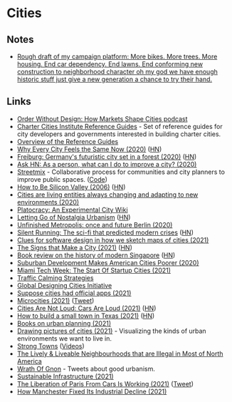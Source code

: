 # Cities

## Notes

- [Rough draft of my campaign platform: More bikes. More trees. More housing. End car dependency. End lawns. End conforming new construction to neighborhood character oh my god we have enough historic stuff just give a new generation a chance to try their hand.](https://twitter.com/zachklein/status/1440780815131033600)

## Links

- [Order Without Design: How Markets Shape Cities podcast](https://overcast.fm/itunes1509606453/order-without-design-how-markets-shape-cities)
- [Charter Cities Institute Reference Guides](https://www.chartercitiesinstitute.org/category/reference-guides) - Set of reference guides for city developers and governments interested in building charter cities.
- [Overview of the Reference Guides](https://www.chartercitiesinstitute.org/post/overview-of-the-reference-guides)
- [Why Every City Feels the Same Now (2020)](https://www.theatlantic.com/technology/archive/2020/08/why-every-city-feels-same-now/615556/) ([HN](https://news.ycombinator.com/item?id=24259916))
- [Freiburg: Germany's futuristic city set in a forest (2020)](http://www.bbc.com/travel/story/20200715-freiburg-germanys-futuristic-city-set-in-a-forest) ([HN](https://news.ycombinator.com/item?id=24455406))
- [Ask HN: As a person, what can I do to improve a city? (2020)](https://news.ycombinator.com/item?id=25007697)
- [Streetmix](https://streetmix.net/) - Collaborative process for communities and city planners to improve public spaces. ([Code](https://github.com/streetmix/streetmix))
- [How to Be Silicon Valley (2006)](http://www.paulgraham.com/siliconvalley.html) ([HN](https://news.ycombinator.com/item?id=25115336))
- [Cities are living entities always changing and adapting to new environments (2020)](https://thinkthinkthink.substack.com/p/resilience)
- [Platocracy: An Experimental City Wiki](https://www.notion.so/Platocracy-An-Experimental-City-Wiki-4faf1beae8454aa19d3649afa7f5b59e)
- [Letting Go of Nostalgia Urbanism](https://www.granolashotgun.com/granolashotguncom/2mvygaw3y67fx5bqrvno2lp452zifc) ([HN](https://news.ycombinator.com/item?id=25626389))
- [Unfinished Metropolis: once and future Berlin (2020)](https://www.degradedorbit.com/articles/unfinished-metropolis-once-and-future-berlin)
- [Silent Running: The sci-fi that predicted modern crises](https://www.bbc.com/culture/article/20210212-silent-running-the-sci-fi-that-predicted-modern-crises) ([HN](https://news.ycombinator.com/item?id=26212975))
- [Clues for software design in how we sketch maps of cities (2021)](https://interconnected.org/home/2021/03/31/maps)
- [The Signs that Make a City (2021)](https://tribunemag.co.uk/2021/04/the-signs-that-make-a-city) ([HN](https://news.ycombinator.com/item?id=26839799))
- [Book review on the history of modern Singapore](https://www.lrb.co.uk/the-paper/v43/n06/thomas-meaney/the-bayswater-grocer) ([HN](https://news.ycombinator.com/item?id=26868966))
- [Suburban Development Makes American Cities Poorer (2020)](https://www.youtube.com/watch?v=VVUeqxXwCA0)
- [Miami Tech Week: The Start Of Startup Cities (2021)](https://1729.com/miami/)
- [Traffic Calming Strategies](https://globaldesigningcities.org/publication/global-street-design-guide/designing-streets-people/designing-for-motorists/traffic-calming-strategies/)
- [Global Designing Cities Initiative](https://globaldesigningcities.org/)
- [Suppose cities had official apps (2021)](https://twitter.com/balajis/status/1391635915370500096)
- [Microcities (2021)](https://www.interfluidity.com/v2/8772.html) ([Tweet](https://twitter.com/patrickc/status/1408795583213568004))
- [Cities Are Not Loud: Cars Are Loud (2021)](https://www.youtube.com/watch?v=CTV-wwszGw8) ([HN](https://news.ycombinator.com/item?id=27670251))
- [How to build a small town in Texas (2021)](https://wrathofgnon.substack.com/p/how-to-build-a-small-town-in-texas) ([HN](https://news.ycombinator.com/item?id=27751498))
- [Books on urban planning (2021)](https://www.reddit.com/r/suggestmeabook/comments/oj7f0w/weird_request_any_good_recent_books_about_urban/)
- [Drawing pictures of cities (2021)](https://noahpinion.substack.com/p/drawing-pictures-of-cities) - Visualizing the kinds of urban environments we want to live in.
- [Strong Towns](https://www.strongtowns.org/) ([Videos](https://www.youtube.com/playlist?app=desktop&list=PLJp5q-R0lZ0_FCUbeVWK6OGLN69ehUTVa))
- [The Lively & Liveable Neighbourhoods that are Illegal in Most of North America](https://www.youtube.com/watch?v=bnKIVX968PQ)
- [Wrath Of Gnon](https://twitter.com/wrathofgnon) - Tweets about good urbanism.
- [Sustainable Infrastructure (2021)](https://wrathofgnon.substack.com/p/sustainable-infrastructure)
- [The Liberation of Paris From Cars Is Working (2021)](https://slate.com/business/2021/09/paris-cars-bicycles-walking-david-belliard-anne-hidalgo.html) ([Tweet](https://twitter.com/travis_robert/status/1438577403295682564))
- [How Manchester Fixed Its Industrial Decline (2021)](https://www.youtube.com/watch?v=fuTIDc5ug-Y)
